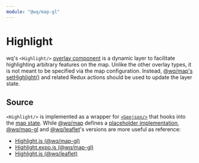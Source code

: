 ```yaml
---
module: "@wq/map-gl"
---
```


# Highlight

wq's `<Highlight/>` [overlay component][overlay] is a dynamic layer to facilitate highlighting arbitrary features on the map.   Unlike the other overlay types, it is not meant to be specified via the map configuration.  Instead, [@wq/map's setHighlight()][@wq/map] and related Redux actions should be used to update the layer state.

## Source

`<Highlight/>` is implemented as a wrapper for [`<Geojson/>`][Geojson] that hooks into the [map state][useMapState].  While [@wq/map] defines a [placeholder implementation][map-src], [@wq/map-gl] and [@wq/leaflet]'s versions are more useful as reference:

 * [Highlight.js (@wq/map-gl)][mapgl-src]
 * [Highlight.expo.js (@wq/map-gl)][mapgl-expo-src]
 * [Highlight.js (@wq/leaflet)][leaflet-src]

[overlay]: ./index.md
[@wq/map]: ../@wq/map.md
[@wq/map-gl]: ../@wq/map-gl.md
[@wq/leaflet]: https://github.com/wq/wq.app/tree/v1.3.0/packages/leaflet
[Geojson]: ./Geojson.md
[useMapState]: ../hooks/useMapState.md

[map-src]: https://github.com/wq/wq.app/blob/main/packages/map/src/map.js
[mapgl-src]: https://github.com/wq/wq.app/blob/main/packages/map-gl/src/overlays/Highlight.js
[mapgl-expo-src]: https://github.com/wq/wq.app/blob/main/packages/map-gl/src/overlays/Highlight.expo.js
[leaflet-src]: https://github.com/wq/wq.app/blob/v1.3.0/packages/leaflet/src/overlays/Highlight.js
